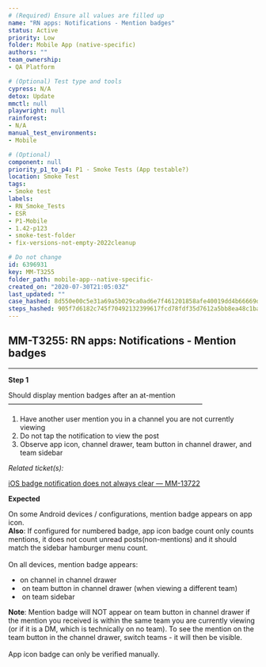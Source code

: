 ```yaml
---
# (Required) Ensure all values are filled up
name: "RN apps: Notifications - Mention badges"
status: Active
priority: Low
folder: Mobile App (native-specific)
authors: ""
team_ownership: 
- QA Platform

# (Optional) Test type and tools
cypress: N/A
detox: Update
mmctl: null
playwright: null
rainforest: 
- N/A
manual_test_environments: 
- Mobile

# (Optional)
component: null
priority_p1_to_p4: P1 - Smoke Tests (App testable?)
location: Smoke Test
tags: 
- Smoke test
labels: 
- RN_Smoke_Tests
- ESR
- P1-Mobile
- 1.42-p123
- smoke-test-folder
- fix-versions-not-empty-2022cleanup

# Do not change
id: 6396931
key: MM-T3255
folder_path: mobile-app--native-specific-
created_on: "2020-07-30T21:05:03Z"
last_updated: ""
case_hashed: 8d550e00c5e31a69a5b029ca0ad6e7f461201858afe40019dd4b66669d02acf863598519702cc6fac07293e53c1d7a38
steps_hashed: 905f7d6182c745f70492132399617fcd78fdf35d7612a5bb8ea48c1ba5373bb344015b4836c70de74abe6824cccf741a
---
```


## MM-T3255: RN apps: Notifications - Mention badges

---

**Step 1**

Should display mention badges after an at-mention\
————————————————————————————

1. Have another user mention you in a channel you are not currently viewing
2. Do not tap the notification to view the post
3. Observe app icon, channel drawer, team button in channel drawer, and team sidebar

_Related ticket(s):_

[iOS badge notification does not always clear — MM-13722](https://mattermost.atlassian.net/browse/MM-13722)

**Expected**

On some Android devices / configurations, mention badge appears on app icon.\
**Also**: If configured for numbered badge, app icon badge count only counts mentions, it does not count unread posts(non-mentions) and it should match the sidebar hamburger menu count.\
\
On all devices, mention badge appears:

- on channel in channel drawer
-  on team button in channel drawer (when viewing a different team)
-  on team sidebar

**Note**: Mention badge will NOT appear on team button in channel drawer if the mention you received is within the same team you are currently viewing (or if it is a DM, which is technically on no team). To see the mention on the team button in the channel drawer, switch teams - it will then be visible.\
\
App icon badge can only be verified manually.
